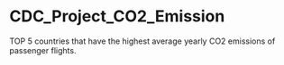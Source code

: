 # CDC_Project_CO2_Emission
TOP 5 countries that have the highest average yearly CO2 emissions of passenger flights.

